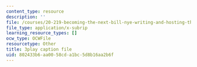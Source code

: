 ```yaml
---
content_type: resource
description: ''
file: /courses/20-219-becoming-the-next-bill-nye-writing-and-hosting-the-educational-show-january-iap-2015/802433b6aa0058cda1bc5d8b16aa2b6f_BZfqcnlpofI.vtt
file_type: application/x-subrip
learning_resource_types: []
ocw_type: OCWFile
resourcetype: Other
title: 3play caption file
uid: 802433b6-aa00-58cd-a1bc-5d8b16aa2b6f
---
```

